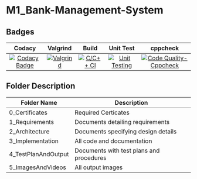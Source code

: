 # M1_Bank-Management-System

## Badges


Codacy|Valgrind|Build|Unit Test|cppcheck|
|:--:|:--:|:--:|:--:|:--:|
[![Codacy Badge](https://app.codacy.com/project/badge/Grade/bfae1a22895c47a492bcbb8705a3fbe1)](https://www.codacy.com/gh/ri7aad/M1_Bank-Management-System/dashboard?utm_source=github.com&amp;utm_medium=referral&amp;utm_content=ri7aad/M1_Bank-Management-System&amp;utm_campaign=Badge_Grade)|[![Valgrind](https://github.com/ri7aad/M1_Bank-Management-System/actions/workflows/Valgrind.yml/badge.svg)](https://github.com/ri7aad/M1_Bank-Management-System/actions/workflows/Valgrind.yml)|[![C/C++ CI](https://github.com/ri7aad/M1_Bank-Management-System/actions/workflows/c-build.yml/badge.svg)](https://github.com/ri7aad/M1_Bank-Management-System/actions/workflows/c-build.yml)|[![Unit Testing](https://github.com/ri7aad/M1_Bank-Management-System/actions/workflows/unit-test.yml/badge.svg)](https://github.com/ri7aad/M1_Bank-Management-System/actions/workflows/unit-test.yml)|[![Code Quality-Cppcheck](https://github.com/ri7aad/M1_Bank-Management-System/actions/workflows/cppcheck.yml/badge.svg)](https://github.com/ri7aad/M1_Bank-Management-System/actions/workflows/cppcheck.yml)




## Folder	Description
 Folder Name | Description
 ------------|---------------------------
0_Certificates  |Required Certicates
1_Requirements  |	Documents detailing requirements|
2_Architecture	|Documents specifying design details
3_Implementation	|All code and documentation
4_TestPlanAndOutput|	Documents with test plans and procedures
5_ImagesAndVideos|All output images
